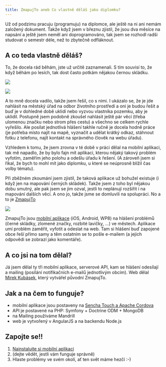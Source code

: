 ```yaml
---
title: ZmapujTo aneb Co vlastně děláš jako diplomku?
---
```


Už od podzimu pracuju (programuju) na diplomce, ale ještě na ni ani nemám založený dokument. Takže když jsem v březnu zjistil, že jsou dva měsíce na napsání a ještě jsem neměl ani doprogramováno, tak jsem se rozhodl radši studovat o semestr déle, než to zbytečně odfláknout.

A co teda vlastně děláš?
-----------------------------------
To, že docela rád běhám, jste už určitě zaznamenali. S tím souvisí to, že když běhám po lesích, tak dost často potkám nějakou černou skládku. 

![](/data/2014/2014-05-26-zmapujto-aneb-co-vlastne-delas-jako-diplomku/2014-05-26-Zmapujto-a.jpg)


![](/data/2014/2014-05-26-zmapujto-aneb-co-vlastne-delas-jako-diplomku/2014-05-26-Zmapujto-b.jpg)

A to mně docela vadilo, takže jsem řešil, co s nimi. I ukázalo se, že je jde nahlásit na městský úřad na odbor životního prostředí a oni je budou řešit a buď je v dohledné době uklidí nebo vyzvou vlastníka pozemku, aby je uklidil. Postupně jsem podobně zkoušel nahlásit ještě pár věcí (třeba ulomenou značku nebo strom přes cestu) a všechno se celkem rychle vyřešilo. Ale posílat jednotlivá hlášení takhle ručně je docela hodně práce (je potřeba místo najít na mapě, vyznačit a udělat krátký odkaz, stáhnout fotku z telefonu, najít kontakt na správného člověk na webu úřadu).

Vzhledem k tomu, že jsem zrovna v té době v práci dělal na mobilní aplikaci, tak mě napadlo, že by bylo fajn mít aplikaci, kterou nějaký takový problém vyfotím, zaměřím jeho polohu a odešlu úřadu k řešení. (A zároveň jsem si říkal, že bych to mohl mít jako diplomku, u které se neúprosně blížil čas volby tématu).

Při zběžném zkoumání jsem zjistil, že taková aplikace už bohužel existuje (i když jen na mapování černých skládek). Takže jsem z toho byl nějakou dobu smutný, ale pak jsem se jim ozval, jestli to neplánují rozšířit i na mapování dalších věcí. A ono jo, takže jsme se domluvili na spolupráci. No a to je [ZmapujTo](http://www.zmapujto.cz/)


[![](/data/2014/2014-05-26-zmapujto-aneb-co-vlastne-delas-jako-diplomku/2014-05-26-Zmapujto-logo.png)](http://www.zmapujto.cz/)

ZmapujTo jsou [mobilní aplikace](http://www.zmapujto.cz/) (iOS, Android, WP8) na hlášení problémů (černé skládky, zlomené značky, rozbité lavičky, ...) ve městech. Aplikace umí problém zaměřit, vyfotit a odeslat na web. Tam si hlášení buď zapojené obce řeší přímo samy a těm ostatním se to pošle e-mailem (a jejich odpovědi se zobrazí jako komentáře).

A co jsi na tom dělal?
-----------------------
Já jsem dělal ty tři mobilní aplikace, serverové API, kam se hlášení odesílají a mailing (posílání notifikačních e-mailů jednotlivým obcím). Web dělal [Mirek Kubásek](https://www.linkedin.com/in/kubasek), který vytvářel původní ZmapujTo.

Jak a na čem to funguje?
---------------------------
- mobilní aplikace jsou postaveny na [Sencha Touch a Apache Cordova](http://www.zdrojak.cz/clanky/cordova-sencha-touch-mobilni-aplikace/)
- API je postavené na PHP: Symfony + Doctrine ODM + MongoDB
- na Mailing používáme Mandrill
- web je vytvořený v AngularJS a na backendu Node.js


Zapojte se!!
----------------
1. [Nainstalujte si mobilní aplikaci](http://www.zmapujto.cz/)
2. (dejte vědět, jestli vám funguje správně)
3. Hlaste problémy ve svém okolí, ať ten svět máme hezčí :-)
